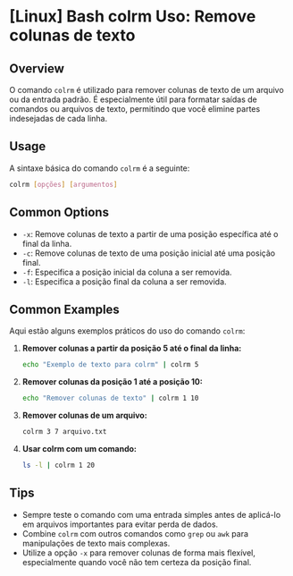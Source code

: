 # [Linux] Bash colrm Uso: Remove colunas de texto

## Overview
O comando `colrm` é utilizado para remover colunas de texto de um arquivo ou da entrada padrão. É especialmente útil para formatar saídas de comandos ou arquivos de texto, permitindo que você elimine partes indesejadas de cada linha.

## Usage
A sintaxe básica do comando `colrm` é a seguinte:

```bash
colrm [opções] [argumentos]
```

## Common Options
- `-x`: Remove colunas de texto a partir de uma posição específica até o final da linha.
- `-c`: Remove colunas de texto de uma posição inicial até uma posição final.
- `-f`: Especifica a posição inicial da coluna a ser removida.
- `-l`: Especifica a posição final da coluna a ser removida.

## Common Examples
Aqui estão alguns exemplos práticos do uso do comando `colrm`:

1. **Remover colunas a partir da posição 5 até o final da linha:**
   ```bash
   echo "Exemplo de texto para colrm" | colrm 5
   ```

2. **Remover colunas da posição 1 até a posição 10:**
   ```bash
   echo "Remover colunas de texto" | colrm 1 10
   ```

3. **Remover colunas de um arquivo:**
   ```bash
   colrm 3 7 arquivo.txt
   ```

4. **Usar colrm com um comando:**
   ```bash
   ls -l | colrm 1 20
   ```

## Tips
- Sempre teste o comando com uma entrada simples antes de aplicá-lo em arquivos importantes para evitar perda de dados.
- Combine `colrm` com outros comandos como `grep` ou `awk` para manipulações de texto mais complexas.
- Utilize a opção `-x` para remover colunas de forma mais flexível, especialmente quando você não tem certeza da posição final.